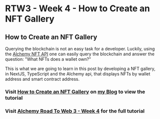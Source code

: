 # RTW3 - Week 4 - How to Create an NFT Gallery

## How to Create an NFT Gallery

Querying the blockchain is not an easy task for a developer. Luckily, using the [Alchemy NFT API](https://docs.alchemy.com/reference/nft-api) one can easily query the blockchain and answer the question: "What NFTs does a wallet own?"

This is what we are going to learn in this post by developing a NFT gallery, in NextJS, TypeScript and the Alchemy api, that displays NFTs by wallet address and smart contract address.

### Visit [How to Create an NFT Gallery](https://dav-web3-blog.vercel.app/posts/how-to-create-an-nft-gallery) on [my Blog](ttps://dav-web3-blog.vercel.app) to view the tutorial

### Visit [Alchemy Road To Web 3 - Week 4](https://docs.alchemy.com/docs/how-to-create-an-nft-gallery) for the full tutorial

